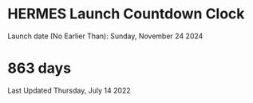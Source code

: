 # HERMES Launch Countdown Clock

Launch date (No Earlier Than): Sunday, November 24 2024
# 863 days

Last Updated Thursday, July 14 2022